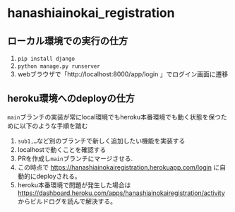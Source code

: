 # hanashiainokai_registration

## ローカル環境での実行の仕方
1. `pip install django`
2. `python manage.py runserver`
3. webブラウザで「http://localhost:8000/app/login 」でログイン画面に遷移

## heroku環境へのdeployの仕方

`main`ブランチの実装が常にlocal環境でもheroku本番環境でも動く状態を保つために以下のような手順を踏む

1. `sub1,…`など別のブランチで新しく追加したい機能を実装する
2. localhostで動くことを確認する
3. PRを作成し`main`ブランチにマージさせる.
4. この時点で https://hanashiainokairegistration.herokuapp.com/login に自動的にdeployされる。
5. heroku本番環境で問題が発生した場合は https://dashboard.heroku.com/apps/hanashiainokairegistration/activity からビルドログを読んで解決する。

